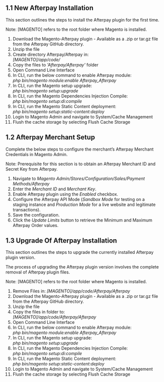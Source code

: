 <h2> 1.1 New Afterpay Installation </h2>
<p>This section outlines the steps to install the Afterpay plugin for the first time.</p>

<p> Note: [MAGENTO] refers to the root folder where Magento is installed. </p>

<ol>
	<li> Download the Magento-Afterpay plugin - Available as a .zip or tar.gz file from the Afterpay GitHub directory. </li>
	<li> Unzip the file </li>
	<li> Create directory Afterpay/Afterpay in: <br/> <em>[MAGENTO]/app/code/</em></li>
	<li> Copy the files to <em>'Afterpay/Afterpay'</em> folder </li>
	<li> Open Command Line Interface </li>
	<li> In CLI, run the below command to enable Afterpay module: <br/> <em>php bin/magento module:enable Afterpay_Afterpay</em> </li>
	<li> In CLI, run the Magento setup upgrade: <br/> <em>php bin/magento setup:upgrade</em> </li>
	<li> In CLI, run the Magento Dependencies Injection Compile: <br/> <em>php bin/magento setup:di:compile</em> </li>
	<li> In CLI, run the Magento Static Content deployment: <br/> <em>php bin/magento setup:static-content:deploy</em> </li>
	<li> Login to Magento Admin and navigate to System/Cache Management </li>
	<li> Flush the cache storage by selecting Flush Cache Storage </li>
</ol>

<h2> 1.2	Afterpay Merchant Setup </h2>
<p> Complete the below steps to configure the merchant’s Afterpay Merchant Credentials in Magento Admin. </p>
<p> Note: Prerequisite for this section is to obtain an Afterpay Merchant ID and Secret Key from Afterpay. </p>

<ol>
	<li> Navigate to <em>Magento Admin/Stores/Configuration/Sales/Payment Methods/Afterpay</em> </li>
	<li> Enter the <em>Merchant ID</em> and <em>Merchant Key</em>. </li>
	<li> Enable Afterpay plugin using the <em>Enabled</em> checkbox. </li>
	<li> Configure the Afterpay API Mode (<em>Sandbox Mode</em> for testing on a staging instance and <em>Production Mode</em> for a live website and legitimate transactions). </li>
	<li> Save the configuration. </li>
	<li> Click the <em>Update Limits</em> button to retrieve the Minimum and Maximum Afterpay Order values.</li>
</ol>

<h2> 1.3	Upgrade Of Afterpay Installation </h2>
<p> This section outlines the steps to upgrade the currently installed Afterpay plugin version. </p>
<p> The process of upgrading the Afterpay plugin version involves the complete removal of Afterpay plugin files. </p>
<p> Note: [MAGENTO] refers to the root folder where Magento is installed. </p>

<ol>
	<li> Remove Files in: <em>[MAGENTO]/app/code/Afterpay/Afterpay</em></li>
	<li> Download the Magento-Afterpay plugin - Available as a .zip or tar.gz file from the Afterpay GitHub directory. </li>
	<li> Unzip the file </li>
	<li> Copy the files in folder to: <br/> <em>[MAGENTO]/app/code/Afterpay/Afterpay</em> </li>
	<li> Open Command Line Interface </li>
	<li> In CLI, run the below command to enable Afterpay module: <br/> <em>php bin/magento module:enable Afterpay_Afterpay</em> </li>
	<li> In CLI, run the Magento setup upgrade: <br/> <em>php bin/magento setup:upgrade</em> </li>
	<li> In CLI, run the Magento Dependencies Injection Compile: <br/> <em>php bin/magento setup:di:compile</em> </li>
	<li> In CLI, run the Magento Static Content deployment: <br/> <em>php bin/magento setup:static-content:deploy</em> </li>
	<li> Login to Magento Admin and navigate to System/Cache Management </li>
	<li> Flush the cache storage by selecting Flush Cache Storage </li>
</ol>